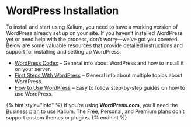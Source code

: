 # WordPress Installation

To install and start using Kalium, you need to have a working version of WordPress already set up on your site. If you haven’t installed WordPress yet or need help with the process, don’t worry—we’ve got you covered. Below are some valuable resources that provide detailed instructions and support for installing and setting up WordPress:

* [WordPress Codex](https://developer.wordpress.org/advanced-administration/before-install/howto-install/) – General info about WordPress and how to install it on your server.
* [First Steps With WordPress](https://wordpress.org/documentation/article/first-steps-with-wordpress-block-editor/) – General info about multiple topics about WordPress.
* [How to Use WordPress](https://firstsiteguide.com/learn-wordpress/)  – Easy to follow step-by-step guides on how to use WordPress.

{% hint style="info" %}
If you’re using **WordPress.com**, you’ll need the [Business plan](https://automattic.pxf.io/Y9moJq) to use Kalium. The Free, Personal, and Premium plans don’t support custom themes or plugins.
{% endhint %}
